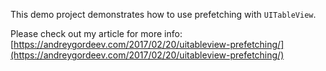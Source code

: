 This demo project demonstrates how to use prefetching with `UITableView`.

Please check out my article for more info: [https://andreygordeev.com/2017/02/20/uitableview-prefetching/](https://andreygordeev.com/2017/02/20/uitableview-prefetching/)
